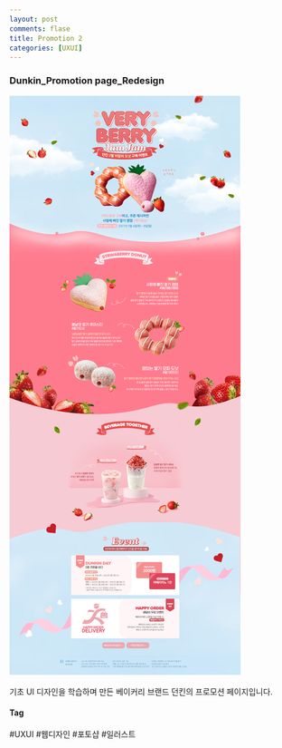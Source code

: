 ```yaml
---
layout: post
comments: flase
title: Promotion 2
categories: [UXUI]
---
```


### Dunkin_Promotion page_Redesign

![](/img/02.jpg)

기초 UI 디자인을 학습하며 만든 베이커리 브랜드 던킨의 프로모션 페이지입니다.

#### Tag
#UXUI
#웹디자인
#포토샵
#일러스트